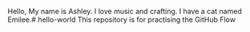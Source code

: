 Hello, My name is Ashley.  I love music and crafting.  I have a cat named Emilee.# hello-world
This repository is for practising the GitHub Flow
